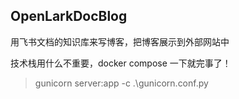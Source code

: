 ## OpenLarkDocBlog

用飞书文档的知识库来写博客，把博客展示到外部网站中

技术栈用什么不重要，docker compose 一下就完事了！

> gunicorn server:app -c .\gunicorn.conf.py